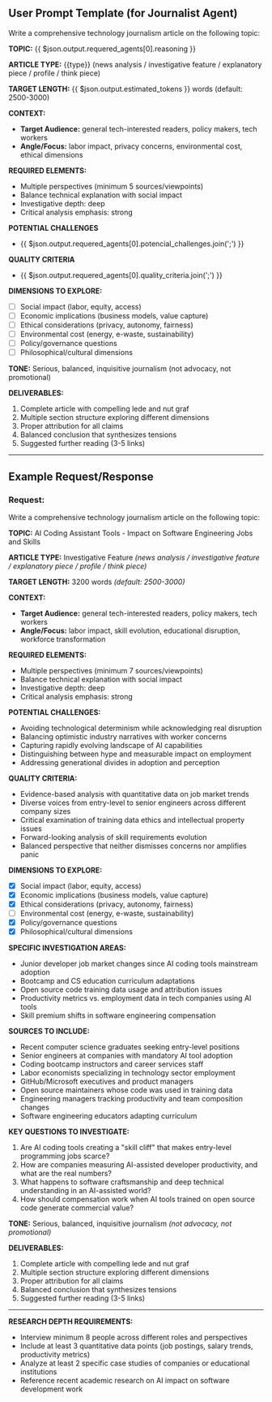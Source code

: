 ## User Prompt Template (for Journalist Agent)

Write a comprehensive technology journalism article on the following topic:

**TOPIC:** {{ $json.output.requered_agents[0].reasoning }}

**ARTICLE TYPE:** {{type}} (news analysis / investigative feature / explanatory piece / profile / think piece)

**TARGET LENGTH:** {{ $json.output.estimated_tokens }} words (default: 2500-3000)

**CONTEXT:**
- **Target Audience:**  general tech-interested readers, policy makers, tech workers
- **Angle/Focus:** labor impact, privacy concerns, environmental cost, ethical dimensions

**REQUIRED ELEMENTS:**
- Multiple perspectives (minimum 5 sources/viewpoints)
- Balance technical explanation with social impact
- Investigative depth: deep
- Critical analysis emphasis: strong

**POTENTIAL CHALLENGES**
- {{ $json.output.requered_agents[0].potencial_challenges.join(';') }}

**QUALITY CRITERIA**
- {{ $json.output.requered_agents[0].quality_criteria.join(';') }}

**DIMENSIONS TO EXPLORE:**
- [ ] Social impact (labor, equity, access)
- [ ] Economic implications (business models, value capture)
- [ ] Ethical considerations (privacy, autonomy, fairness)
- [ ] Environmental cost (energy, e-waste, sustainability)
- [ ] Policy/governance questions
- [ ] Philosophical/cultural dimensions

**TONE:** Serious, balanced, inquisitive journalism (not advocacy, not promotional)

**DELIVERABLES:**
1. Complete article with compelling lede and nut graf
2. Multiple section structure exploring different dimensions
3. Proper attribution for all claims
4. Balanced conclusion that synthesizes tensions
5. Suggested further reading (3-5 links)

---

## Example Request/Response

### Request:

Write a comprehensive technology journalism article on the following topic:

**TOPIC:** AI Coding Assistant Tools - Impact on Software Engineering Jobs and Skills

**ARTICLE TYPE:** Investigative Feature *(news analysis / investigative feature / explanatory piece / profile / think piece)*

**TARGET LENGTH:** 3200 words *(default: 2500-3000)*

**CONTEXT:**
- **Target Audience:** general tech-interested readers, policy makers, tech workers
- **Angle/Focus:** labor impact, skill evolution, educational disruption, workforce transformation

**REQUIRED ELEMENTS:**
- Multiple perspectives (minimum 7 sources/viewpoints)
- Balance technical explanation with social impact
- Investigative depth: deep
- Critical analysis emphasis: strong

**POTENTIAL CHALLENGES:**
- Avoiding technological determinism while acknowledging real disruption
- Balancing optimistic industry narratives with worker concerns
- Capturing rapidly evolving landscape of AI capabilities
- Distinguishing between hype and measurable impact on employment
- Addressing generational divides in adoption and perception

**QUALITY CRITERIA:**
- Evidence-based analysis with quantitative data on job market trends
- Diverse voices from entry-level to senior engineers across different company sizes
- Critical examination of training data ethics and intellectual property issues
- Forward-looking analysis of skill requirements evolution
- Balanced perspective that neither dismisses concerns nor amplifies panic

**DIMENSIONS TO EXPLORE:**
- [x] Social impact (labor, equity, access)
- [x] Economic implications (business models, value capture)
- [x] Ethical considerations (privacy, autonomy, fairness)
- [ ] Environmental cost (energy, e-waste, sustainability)
- [x] Policy/governance questions
- [x] Philosophical/cultural dimensions

**SPECIFIC INVESTIGATION AREAS:**
- Junior developer job market changes since AI coding tools mainstream adoption
- Bootcamp and CS education curriculum adaptations
- Open source code training data usage and attribution issues
- Productivity metrics vs. employment data in tech companies using AI tools
- Skill premium shifts in software engineering compensation

**SOURCES TO INCLUDE:**
- Recent computer science graduates seeking entry-level positions
- Senior engineers at companies with mandatory AI tool adoption
- Coding bootcamp instructors and career services staff
- Labor economists specializing in technology sector employment
- GitHub/Microsoft executives and product managers
- Open source maintainers whose code was used in training data
- Engineering managers tracking productivity and team composition changes
- Software engineering educators adapting curriculum

**KEY QUESTIONS TO INVESTIGATE:**
1. Are AI coding tools creating a "skill cliff" that makes entry-level programming jobs scarce?
2. How are companies measuring AI-assisted developer productivity, and what are the real numbers?
3. What happens to software craftsmanship and deep technical understanding in an AI-assisted world?
4. How should compensation work when AI tools trained on open source code generate commercial value?

**TONE:** Serious, balanced, inquisitive journalism *(not advocacy, not promotional)*

**DELIVERABLES:**
1. Complete article with compelling lede and nut graf
2. Multiple section structure exploring different dimensions
3. Proper attribution for all claims
4. Balanced conclusion that synthesizes tensions
5. Suggested further reading (3-5 links)

---

**RESEARCH DEPTH REQUIREMENTS:**
- Interview minimum 8 people across different roles and perspectives
- Include at least 3 quantitative data points (job postings, salary trends, productivity metrics)
- Analyze at least 2 specific case studies of companies or educational institutions
- Reference recent academic research on AI impact on software development work